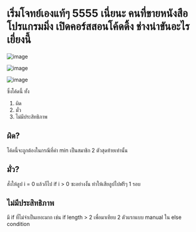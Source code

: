 # เริ่มโจทย์เองแท้ๆ 5555 เนี่ยนะ คนที่ขายหนังสือโปรแกรมมิ่ง เปิดคอร์สสอนโค้ดดิ้ง ช่างน่าขันอะไรเยี่ยงนี้

![image](https://user-images.githubusercontent.com/56834844/106225655-3271fb80-6218-11eb-8e24-5fd197e424e5.png)

![image](https://user-images.githubusercontent.com/56834844/106225679-40c01780-6218-11eb-87bc-abfd8feb43af.png)

![image](https://user-images.githubusercontent.com/56834844/106225690-46b5f880-6218-11eb-836e-463f795f11fc.png)

ซึ่งโค้ดนี้ ทั้ง
1. ผิด
2. มั่ว
3. ไม่มีประสิทธิภาพ

## ผิด?
โค้ดนี้จะถูกต้องในกรณีที่ค่า min เป็นสมาชิก 2 ตัวสุดท้ายเท่านั้น

## มั่ว?
สั่งให้ลูป i = 0 แล้วก็ไป if i > 0 ซะอย่างงั้น ทำให้เสียลูปไปฟรีๆ 1 รอบ

## ไม่มีประสิทธิภาพ
มี if ที่ไม่จำเป็นเยอะมาก เช่น if length > 2 เพื่อมาเทียบ 2 ตัวแรกแบบ manual ใน else condition
